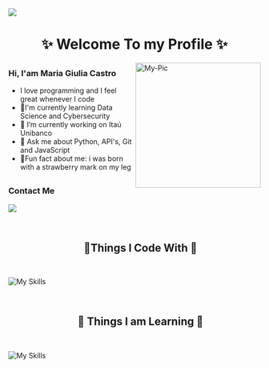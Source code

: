 <div>
<div>
<img src="https://user-images.githubusercontent.com/73097560/115834477-dbab4500-a447-11eb-908a-139a6edaec5c.gif">
<h1 align="center"> ✨ Welcome To my Profile ✨</h1>

<img align="right" alt="My-Pic" height="250"  src="https://media.giphy.com/media/Basrh159dGwKY/giphy.gif">
</div>
  
<div>
  
  ##
  
  <h3> Hi, I'am Maria Giulia Castro </h3>
  
  -  I love programming and I feel great whenever I code
  - 🤖I'm currently learning Data Science and Cybersecurity
  - 🔭 I’m currently working on Itaú Unibanco
  - 💬 Ask me about Python, API's, Git and JavaScript
  - 🍓Fun fact about me: i was born with a strawberry mark on my leg
</div>

 ##
 
 <div>
<h3 id="social">Contact Me</h3> 
 </div>

 <div>
  <a href="https://www.linkedin.com/in/maria-giulia-castro-49485a1b3/" target="_blank"><img src="https://img.shields.io/badge/-LinkedIn-%230077B5?style=for-the-badge&logo=linkedin&logoColor=white" target="_blank"></a> 
  </div>

##

<!--h1 without bottom border-->
<div id="user-content-toc">
  <ul align="center">
    <summary><h2 style="display: inline-block">🌠Things I Code With 🌠</h2></summary>
  </ul>
</div>

##

![My Skills](https://skillicons.dev/icons?i=js,html,css,python,git,linux,bootstrap,bots,flask,mysql)


##


<!--h1 without bottom border-->
<div id="user-content-toc">
  <ul align="center">
    <summary><h2 style="display: inline-block">🚀 Things I am Learning 🚀</h2></summary>
  </ul>
</div>

##

![My Skills](https://skillicons.dev/icons?i=aws,java,azure,cs,docker,django,rails,vue)

 ##
    
</div>
  
  
  
  
 
  
  
  
  
  
  
  
  
  
  
  
  
  
  
